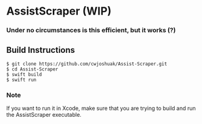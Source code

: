 # AssistScraper (WIP)

### Under no circumstances is this efficient, but it works (?)

## Build Instructions
```
$ git clone https://github.com/cwjoshuak/Assist-Scraper.git
$ cd Assist-Scraper
$ swift build
$ swift run
```

### Note
If you want to run it in Xcode, make sure that you are trying to build and run the AssistScraper executable.

